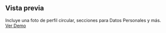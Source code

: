 ## Vista previa

Incluye una foto de perfil circular, secciones para Datos Personales y más. [Ver Demo](cesarecero.github.io)
